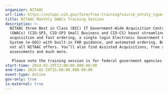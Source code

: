 ```yaml
---
organizer: NITAAC
url-link: https://nitaac.nih.gov/form/free-training?source_entity_type=node&source_entity_id=169576#no-back
title: NITAAC Monthly GWACs Training Session
description: >-
  NITAAC three Best in Class (BIC) IT Government-Wide Acquisition Contracts
  (GWACs) (CIO-SP3, CIO-SP3 Small Business and CIO-CS) boast streamlined
  acquisition and fast ordering, a single login Electronic Government Ordering
  System (e-GOS) with built-in FAR guidance, and automated ordering. But that’s
  not all NITAAC offers. You’ll also find Assisted Acquisitions, free scope
  assessments and much more.

   Please note the training session is for federal government agencies only. If you are not a federal government agency and would like to request a training session, please contact NITAAC Support for assistance. All attendees will receive 2 Continuous Learning Points (CLP) for attending this training.
start-time: 2024-02-29T13:00:00.000-00:00
end-time: 2024-02-29T15:00:00.000-00:00
event-type: Online
gov-only: true
is-external: true
---
```

